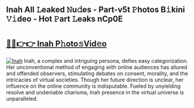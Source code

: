 ## Inah All 𝙻eaked 𝙽u𝚍es - Part-v5t 𝙿hotos B𝚒kini 𝚅𝚒deo - Hot 𝙿art 𝙻eaks nCp0E

# <h2><a href="http://ld53cak.urlbe.top/?page=Inah">🔗🔗👉👉 Inah P𝚑oto𝚜Vid𝚎o</a></h2>

[![Inah](https://i.imgur.com/eBuTRDB.gif)](http://ld53cak.urlbe.top/?page=Inah)
Inah, a complex and intriguing persona, defies easy categorization. Her unconventional method of engaging with online audiences has allured and offended observers, stimulating debates on consent, morality, and the intricacies of virtual societies. Though her future direction is unclear, her influence on the online community is indisputable. Fueled by unyielding resolve and undeniable charisma, Inah presence in the virtual universe is unparalleled.
